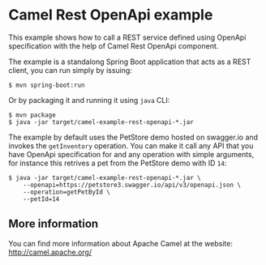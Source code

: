 # Camel Rest OpenApi example

This example shows how to call a REST service defined using OpenApi
specification with the help of Camel Rest OpenApi component.

The example is a standalong Spring Boot application that acts as a REST
client, you can run simply by issuing:

    $ mvn spring-boot:run

Or by packaging it and running it using `java` CLI:

    $ mvn package
    $ java -jar target/camel-example-rest-openapi-*.jar

The example by default uses the PetStore demo hosted on swagger.io and
invokes the `getInventory` operation. You can make it call any API
that you have OpenApi specification for and any operation with simple
arguments, for instance this retrives a pet from the PetStore demo with
ID `14`:

    $ java -jar target/camel-example-rest-openapi-*.jar \
        --openapi=https://petstore3.swagger.io/api/v3/openapi.json \
        --operation=getPetById \
        --petId=14

## More information

You can find more information about Apache Camel at the website: 
http://camel.apache.org/
